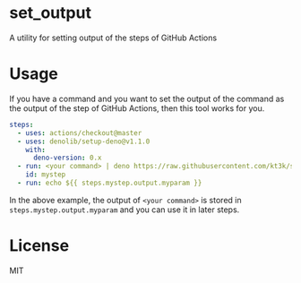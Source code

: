 # set_output

A utility for setting output of the steps of GitHub Actions

# Usage

If you have a command and you want to set the output of the command as the output of the step of GitHub Actions, then this tool works for you.

```yml
steps:
  - uses: actions/checkout@master
  - uses: denolib/setup-deno@v1.1.0
    with:
      deno-version: 0.x
  - run: <your command> | deno https://raw.githubusercontent.com/kt3k/set_output/master/main.ts --name myparam
    id: mystep
  - run: echo ${{ steps.mystep.output.myparam }}
```

In the above example, the output of `<your command>` is stored in `steps.mystep.output.myparam` and you can use it in later steps.

# License

MIT
